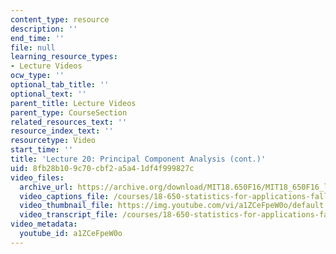 ```yaml
---
content_type: resource
description: ''
end_time: ''
file: null
learning_resource_types:
- Lecture Videos
ocw_type: ''
optional_tab_title: ''
optional_text: ''
parent_title: Lecture Videos
parent_type: CourseSection
related_resources_text: ''
resource_index_text: ''
resourcetype: Video
start_time: ''
title: 'Lecture 20: Principal Component Analysis (cont.)'
uid: 8fb28b10-9c70-cbf2-a5a4-1df4f999827c
video_files:
  archive_url: https://archive.org/download/MIT18.650F16/MIT18_650F16_lec20_300k.mp4
  video_captions_file: /courses/18-650-statistics-for-applications-fall-2016/4c5770fc8e485558ab7bb585853ae4b8_a1ZCeFpeW0o.vtt
  video_thumbnail_file: https://img.youtube.com/vi/a1ZCeFpeW0o/default.jpg
  video_transcript_file: /courses/18-650-statistics-for-applications-fall-2016/8aa0642769c92c4a0bf7f86f774dd5dc_a1ZCeFpeW0o.pdf
video_metadata:
  youtube_id: a1ZCeFpeW0o
---
```

